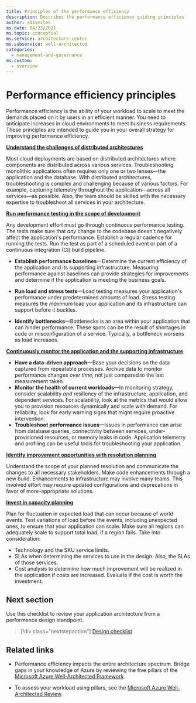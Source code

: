 ```yaml
---
title: Principles of the performance efficiency
description: Describes the performance efficiency guiding principles
author: a11smiles
ms.date: 04/23/2021
ms.topic: conceptual
ms.service: architecture-center
ms.subservice: well-architected
categories:
  - management-and-governance
ms.custom:
  - overview
---
```


# Performance efficiency principles
Performance efficiency is the ability of your workload to scale to meet the demands placed on it by users in an efficient manner. You need to anticipate increases in cloud environments to meet business requirements. These principles are intended to guide you in your overall strategy for improving performance efficiency.

[**Understand the challenges of distributed architectures**](design-distributed.md)

Most cloud deployments are based on distributed architectures where components are distributed across various services. Troubleshooting monolithic applications often requires only one or two lenses—the application and the database. With distributed architectures, troubleshooting is complex and challenging because of various factors. For example, capturing telemetry throughout the application—across all services—as possible. Also, the team should be skilled with the necessary expertise to troubleshoot all services in your architecture. 

[**Run performance testing in the scope of development**](performance-test.md)

Any development effort must go through continuous performance testing. The tests make sure that _any_ change to the codebase doesn't negatively affect the application's performance. Establish a regular cadence for running the tests. Run the test as part of a scheduled event or part of a continuous integration (CI) build pipeline. 

- **Establish performance baselines**&mdash;Determine the current efficiency of the application and its supporting infrastructure. Measuring performance against baselines can provide strategies for improvements and determine if the application is meeting the business goals. 

- **Run load and stress tests**&mdash;Load testing measures your application's performance under predetermined amounts of load. Stress testing measures the _maximum_ load your application and its infrastructure can support before it buckles.

- **Identify bottlenecks**&mdash;Bottlenecks is an area within your application that can hinder performance. These spots can be the result of shortages in code or misconfiguration of a service. Typically, a bottleneck worsens as load increases. 

[**Continuously monitor the application and the supporting infrastructure**](monitor.md)

- **Have a data-driven approach**&mdash;Base your decisions on the data captured from repeatable processes. Archive data to monitor performance changes  _over time_, not just compared to the last measurement taken. 
- **Monitor the health of current workloads**&mdash;In monitoring strategy, consider scalability _and_ resiliency of the infrastructure, application, and dependent services. For scalability, look at the metrics that would allow you to provision resources dynamically and scale with demand. For reliability, look for early warning signs that might require proactive intervention. 
- **Troubleshoot performance issues**&mdash;Issues in performance can arise from database queries, connectivity between services, under-provisioned resources, or memory leaks in code. Application telemetry and profiling can be useful tools for troubleshooting your application.

[**Identify improvement opportunities with resolution planning**](optimize.md)

Understand the scope of your planned resolution and communicate the changes to all necessary stakeholders. Make code enhancements through a new build. Enhancements to infrastructure may involve many teams. This involved effort may require updated configurations and deprecations in favor of more-appropriate solutions. 

[**Invest in capacity planning**](design-capacity.md)

Plan for fluctuation in expected load that can occur because of world events. Test variations of load before the events, including unexpected ones, to ensure that your application can scale. Make sure all regions can adequately scale to support total load, if a region fails. Take into consideration:

- Technology and the SKU service limits.
- SLAs when determining the services to use in the design. Also, the SLAs of those services.
- Cost analysis to determine how much improvement will be realized in the application if costs are increased. Evaluate if the cost is worth the investment. 

## Next section
Use this checklist to review your application architecture from a performance design standpoint.  

> [!div class="nextstepaction"] 
> [Design checklist](design-checklist.md)

## Related links
- Performance efficiency impacts the entire architecture spectrum. Bridge gaps in your knowledge of Azure by reviewing the five pillars of the [Microsoft Azure Well-Architected Framework](../index.md).

- To assess your workload using pillars, see the [Microsoft Azure Well-Architected Review](/assessments/?mode=pre-assessment&session=5c2bcc40-1c41-47b1-8729-1fba49dbe408).
